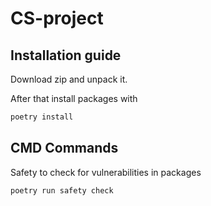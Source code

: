 # CS-project
## Installation guide

Download zip and unpack it.

After that install packages with 

```bash
poetry install
```

## CMD Commands

Safety to check for vulnerabilities in packages

```bash
poetry run safety check
```
